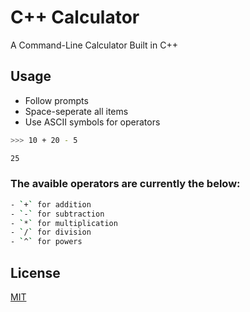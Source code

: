 
# C++ Calculator

A Command-Line Calculator Built in C++

## Usage

- Follow prompts
- Space-seperate all items
- Use ASCII symbols for operators

```bash
>>> 10 + 20 - 5

25
```

### The avaible operators are currently the below&#58;

```bash
- `+` for addition
- `-` for subtraction
- `*` for multiplication
- `/` for division
- `^` for powers
```

## License

[MIT](https://choosealicense.com/licenses/mit/)
